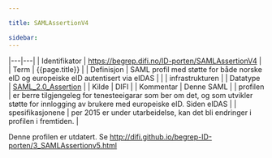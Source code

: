 ```yaml
---

title: SAMLAssertionV4  

sidebar:
---
```

|---|---|
| Identifikator    | <https://begrep.difi.no/ID-porten/SAMLAssertionV4> |
| Term             | {{page.title}} |
| Definisjon       | SAML profil med støtte for både norske eID og europeiske eID autentisert via eIDAS |
|                  | infrastrukturen |
| Datatype         | [SAML\_2.0\_Assertion](http://en.wikipedia.org/wiki/SAML_2.0#SAML_2.0_Assertions) |
| Kilde            | DIFI |
| Kommentar        | Denne SAML |
| profilen         | er berre tilgjengeleg for tenesteeigarar som ber om det, og som utvikler støtte for innlogging av brukere med europeiske eID. Siden eIDAS |
| spesifikasjonene | per 2015 er under utarbeidelse, kan det bli endringer i profilen i fremtiden. |

Denne profilen er utdatert. Se
<http://difi.github.io/begrep-ID-porten/3_SAMLAssertionv5.html>
